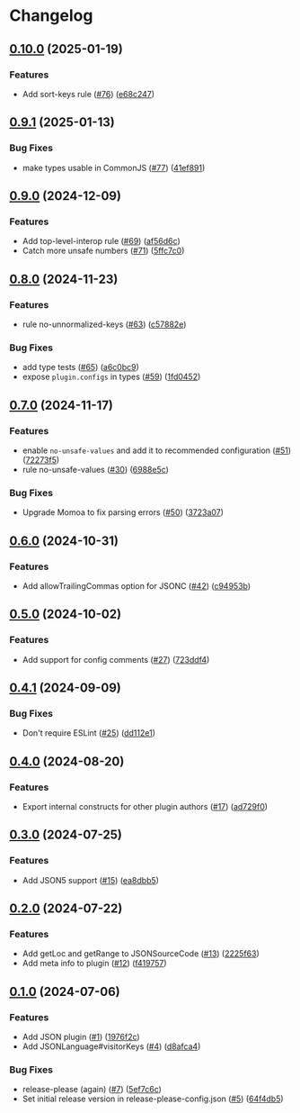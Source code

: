 # Changelog

## [0.10.0](https://github.com/eslint/json/compare/json-v0.9.1...json-v0.10.0) (2025-01-19)


### Features

* Add sort-keys rule ([#76](https://github.com/eslint/json/issues/76)) ([e68c247](https://github.com/eslint/json/commit/e68c247be11e1ea3fad20737f3e3672b855bc3ff))

## [0.9.1](https://github.com/eslint/json/compare/json-v0.9.0...json-v0.9.1) (2025-01-13)


### Bug Fixes

* make types usable in CommonJS ([#77](https://github.com/eslint/json/issues/77)) ([41ef891](https://github.com/eslint/json/commit/41ef89142ae40c6b5a4ee1c69d4db406ca5ef529))

## [0.9.0](https://github.com/eslint/json/compare/json-v0.8.0...json-v0.9.0) (2024-12-09)


### Features

* Add top-level-interop rule ([#69](https://github.com/eslint/json/issues/69)) ([af56d6c](https://github.com/eslint/json/commit/af56d6ce6bff9d073aedd7f07c3ec0248ec3b4e9))
* Catch more unsafe numbers ([#71](https://github.com/eslint/json/issues/71)) ([5ffc7c0](https://github.com/eslint/json/commit/5ffc7c0ead359c60a0cb5b2b4fdb522846933853))

## [0.8.0](https://github.com/eslint/json/compare/json-v0.7.0...json-v0.8.0) (2024-11-23)


### Features

* rule no-unnormalized-keys ([#63](https://github.com/eslint/json/issues/63)) ([c57882e](https://github.com/eslint/json/commit/c57882e1c3b51f00b94da4ed9b40d5cf2e4d6847))


### Bug Fixes

* add type tests ([#65](https://github.com/eslint/json/issues/65)) ([a6c0bc9](https://github.com/eslint/json/commit/a6c0bc9db1e265484c275860fdb41fcfd8aefaf2))
* expose `plugin.configs` in types ([#59](https://github.com/eslint/json/issues/59)) ([1fd0452](https://github.com/eslint/json/commit/1fd0452e97554ec4e696d2105f68df36fbe7f260))

## [0.7.0](https://github.com/eslint/json/compare/json-v0.6.0...json-v0.7.0) (2024-11-17)


### Features

* enable `no-unsafe-values` and add it to recommended configuration ([#51](https://github.com/eslint/json/issues/51)) ([72273f5](https://github.com/eslint/json/commit/72273f5dc0461505989a278a1f16b88d64bc8d7d))
* rule no-unsafe-values ([#30](https://github.com/eslint/json/issues/30)) ([6988e5c](https://github.com/eslint/json/commit/6988e5c1445bbca10b1988ca2d9949b4bc66378c))


### Bug Fixes

* Upgrade Momoa to fix parsing errors ([#50](https://github.com/eslint/json/issues/50)) ([3723a07](https://github.com/eslint/json/commit/3723a071a3bae296d2dbe66684b9d62832f099ad))

## [0.6.0](https://github.com/eslint/json/compare/json-v0.5.0...json-v0.6.0) (2024-10-31)


### Features

* Add allowTrailingCommas option for JSONC ([#42](https://github.com/eslint/json/issues/42)) ([c94953b](https://github.com/eslint/json/commit/c94953b702a1d9c0c48249f1bda727e2130841c8))

## [0.5.0](https://github.com/eslint/json/compare/json-v0.4.1...json-v0.5.0) (2024-10-02)


### Features

* Add support for config comments ([#27](https://github.com/eslint/json/issues/27)) ([723ddf4](https://github.com/eslint/json/commit/723ddf4cc2593ce0469231a76f6dcf4dfb58c3e3))

## [0.4.1](https://github.com/eslint/json/compare/json-v0.4.0...json-v0.4.1) (2024-09-09)


### Bug Fixes

* Don't require ESLint ([#25](https://github.com/eslint/json/issues/25)) ([dd112e1](https://github.com/eslint/json/commit/dd112e1ccf514a87a68d5068882ec7393aa6dd9b))

## [0.4.0](https://github.com/eslint/json/compare/json-v0.3.0...json-v0.4.0) (2024-08-20)


### Features

* Export internal constructs for other plugin authors ([#17](https://github.com/eslint/json/issues/17)) ([ad729f0](https://github.com/eslint/json/commit/ad729f0c60d42a84b2c87da52a6d2456b5211b48))

## [0.3.0](https://github.com/eslint/json/compare/json-v0.2.0...json-v0.3.0) (2024-07-25)


### Features

* Add JSON5 support ([#15](https://github.com/eslint/json/issues/15)) ([ea8dbb5](https://github.com/eslint/json/commit/ea8dbb53e1aa54dc9a6027393109c2988a3209f5))

## [0.2.0](https://github.com/eslint/json/compare/json-v0.1.0...json-v0.2.0) (2024-07-22)


### Features

* Add getLoc and getRange to JSONSourceCode ([#13](https://github.com/eslint/json/issues/13)) ([2225f63](https://github.com/eslint/json/commit/2225f630284b601d4cfc4ecc19148121d6e11a3f))
* Add meta info to plugin ([#12](https://github.com/eslint/json/issues/12)) ([f419757](https://github.com/eslint/json/commit/f419757b837fce5e37b29a2afe0b2885590ca8bd))

## [0.1.0](https://github.com/eslint/json/compare/json-v0.0.1...json-v0.1.0) (2024-07-06)


### Features

* Add JSON plugin ([#1](https://github.com/eslint/json/issues/1)) ([1976f2c](https://github.com/eslint/json/commit/1976f2c48b1da0cfba2d5ad2553f76182c147621))
* Add JSONLanguage#visitorKeys ([#4](https://github.com/eslint/json/issues/4)) ([d8afca4](https://github.com/eslint/json/commit/d8afca4fe72ae025c0acec523c0d6d9d9aaa5a49))


### Bug Fixes

* release-please (again) ([#7](https://github.com/eslint/json/issues/7)) ([5ef7c6c](https://github.com/eslint/json/commit/5ef7c6c642f92912328e20bb2cb6b055c302f034))
* Set initial release version in release-please-config.json ([#5](https://github.com/eslint/json/issues/5)) ([64f4db5](https://github.com/eslint/json/commit/64f4db5e68ab01be6acc9aad9b389bda256126a5))

